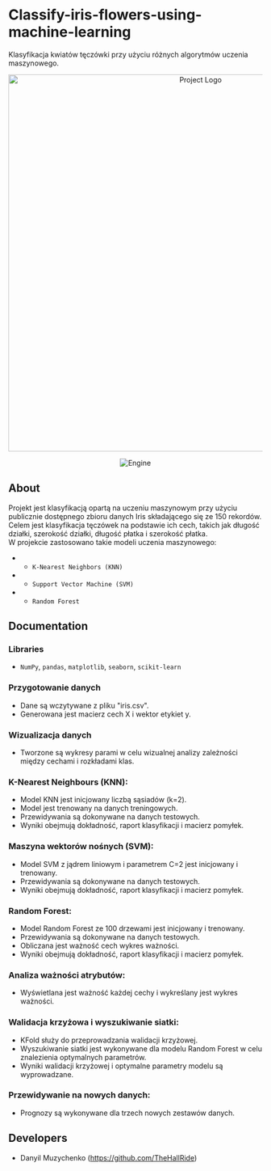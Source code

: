 # Classify-iris-flowers-using-machine-learning
Klasyfikacja kwiatów tęczówki przy użyciu różnych algorytmów uczenia maszynowego.


<p align="center">
      <img src="https://i.ibb.co/NSS0bc2/iris-2.webp" alt="Project Logo" width="746">
</p>

<p align="center">
   <img src="https://img.shields.io/badge/Engine-PyCharm%2023-B7F352" alt="Engine">
</p>

## About

Projekt jest klasyfikacją opartą na uczeniu maszynowym przy użyciu publicznie dostępnego zbioru danych Iris składającego się ze 150 rekordów. Celem jest klasyfikacja tęczówek na podstawie ich cech, takich jak długość działki, szerokość działki, długość płatka i szerokość płatka. </br>
W projekcie zastosowano takie modeli uczenia maszynowego:
- - `K-Nearest Neighbors (KNN)`
- - `Support Vector Machine (SVM)`
- - `Random Forest`
## Documentation

### Libraries
- `NumPy`, `pandas`, `matplotlib`, `seaborn`, `scikit-learn`

### Przygotowanie danych
- Dane są wczytywane z pliku "iris.csv".
- Generowana jest macierz cech X i wektor etykiet y.
### Wizualizacja danych
- Tworzone są wykresy parami w celu wizualnej analizy zależności między cechami i rozkładami klas.
### K-Nearest Neighbours (KNN):
- Model KNN jest inicjowany liczbą sąsiadów (k=2).
- Model jest trenowany na danych treningowych.
- Przewidywania są dokonywane na danych testowych.
- Wyniki obejmują dokładność, raport klasyfikacji i macierz pomyłek.
### Maszyna wektorów nośnych (SVM):
- Model SVM z jądrem liniowym i parametrem C=2 jest inicjowany i trenowany.
- Przewidywania są dokonywane na danych testowych.
- Wyniki obejmują dokładność, raport klasyfikacji i macierz pomyłek.
### Random Forest:
- Model Random Forest ze 100 drzewami jest inicjowany i trenowany.
- Przewidywania są dokonywane na danych testowych.
- Obliczana jest ważność cech wykres ważności.
- Wyniki obejmują dokładność, raport klasyfikacji i macierz pomyłek.
### Analiza ważności atrybutów:
- Wyświetlana jest ważność każdej cechy i wykreślany jest wykres ważności.
### Walidacja krzyżowa i wyszukiwanie siatki:
- KFold służy do przeprowadzania walidacji krzyżowej.
- Wyszukiwanie siatki jest wykonywane dla modelu Random Forest w celu znalezienia optymalnych parametrów.
- Wyniki walidacji krzyżowej i optymalne parametry modelu są wyprowadzane.
### Przewidywanie na nowych danych:
- Prognozy są wykonywane dla trzech nowych zestawów danych.
## Developers

- Danyil Muzychenko (https://github.com/TheHallRide)
